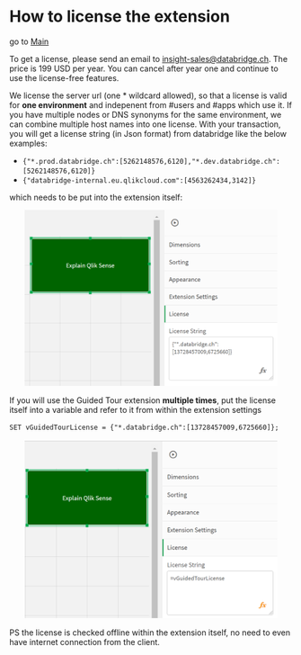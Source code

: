 # How to license the extension

go to [Main](../README.md)

To get a license, please send an email to insight-sales@databridge.ch. The price is 199 USD per year. You can cancel after year one and continue to use the 
license-free features.

We license the server url (one * wildcard allowed), so that a license is valid for **one environment** and indepenent from #users and #apps which use it.
If you have multiple nodes or DNS synonyms for the same environment, we can combine multiple host names into one license.
With your transaction, you will get a license string (in Json format) from databridge like the below examples:

 * `{"*.prod.databridge.ch":[5262148576,6120],"*.dev.databridge.ch":[5262148576,6120]}` 
 * `{"databridge-internal.eu.qlikcloud.com":[4563262434,3142]}`

which needs to be put into the extension itself:
<p align="center">
<img src="../pics/licensing(2).png" width="450">
</p>

If you will use the Guided Tour extension **multiple times**, put the license itself into a variable and refer to it from within the extension settings
```
SET vGuidedTourLicense = {"*.databridge.ch":[13728457009,6725660]};
```
<p align="center">
<img src="../pics/licensing(1).png" width="450">
</p>

PS the license is checked offline within the extension itself, no need to even have internet connection from the client.
